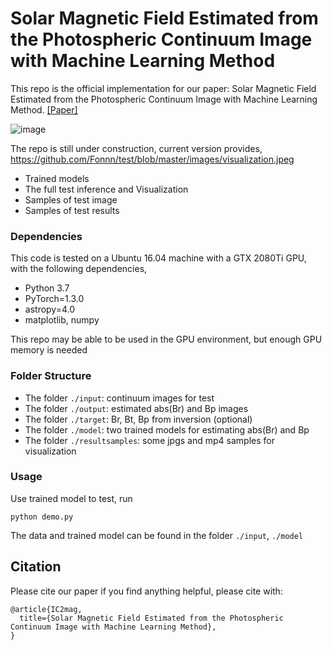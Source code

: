 # Solar Magnetic Field Estimated from the Photospheric Continuum Image with Machine Learning Method 

This repo is the official implementation for our paper: Solar Magnetic Field Estimated from the Photospheric Continuum Image with Machine Learning Method. [[Paper]](https://github.com/FengTaoAI/test/) <br>

![image](https://github.com/FengTaoAI/test/images/visualization.jpeg)


The repo is still under construction, current version provides, https://github.com/Fonnn/test/blob/master/images/visualization.jpeg

* Trained models <br>
* The full test inference and Visualization <br>
* Samples of test image <br>
* Samples of test results <br>

### Dependencies

This code is tested on a Ubuntu 16.04 machine with a GTX 2080Ti GPU, with the following dependencies,

* Python 3.7 <br>
* PyTorch=1.3.0 <br>
* astropy=4.0 <br>
* matplotlib, numpy <br>

This repo may be able to be used in the GPU environment, but enough GPU memory is needed

### Folder Structure

* The folder ```./input```: continuum images for test
* The folder ```./output```: estimated abs(Br) and Bp images
* The folder ```./target```: Br, Bt, Bp from inversion (optional)
* The folder ```./model```:   two trained models for estimating abs(Br) and Bp
* The folder ```./resultsamples```:  some jpgs and mp4 samples for visualization

### Usage

Use trained model to test, run

```
python demo.py
```

The data and trained model can be found in the folder ```./input```, ```./model```


## Citation

Please cite our paper if you find anything helpful, please cite with:

```
@article{IC2mag,
  title={Solar Magnetic Field Estimated from the Photospheric Continuum Image with Machine Learning Method},
}
```
